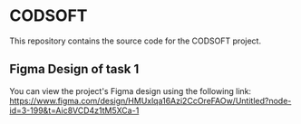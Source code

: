 # CODSOFT

This repository contains the source code for the CODSOFT project.

## Figma Design of task 1

You can view the project's Figma design using the following link:
https://www.figma.com/design/HMUxlqa16Azi2CcOreFAOw/Untitled?node-id=3-199&t=Aic8VCD4z1tM5XCa-1
